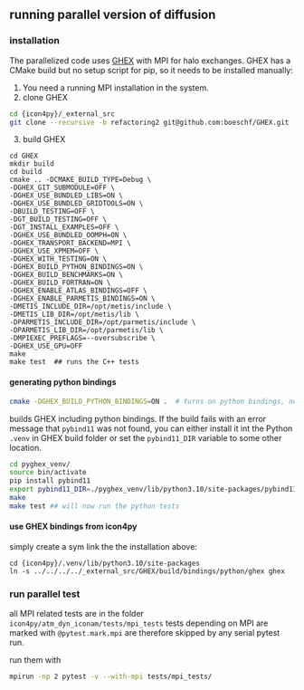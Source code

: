 ## running parallel version of diffusion

### installation

The parallelized code uses [GHEX](https://github.com/ghex-org/GHEX) with MPI for halo exchanges. GHEX has a CMake build but no setup script for pip, so it needs to be installed manually:

1. You need a running MPI installation in the system.
2. clone GHEX

```bash
cd {icon4py}/_external_src
git clone --recursive -b refactoring2 git@github.com:boeschf/GHEX.git
```

3. build GHEX

```
cd GHEX
mkdir build
cd build
cmake .. -DCMAKE_BUILD_TYPE=Debug \
-DGHEX_GIT_SUBMODULE=OFF \
-DGHEX_USE_BUNDLED_LIBS=ON \
-DGHEX_USE_BUNDLED_GRIDTOOLS=ON \
-DBUILD_TESTING=OFF \
-DGT_BUILD_TESTING=OFF \
-DGT_INSTALL_EXAMPLES=OFF \
-DGHEX_USE_BUNDLED_OOMPH=ON \
-DGHEX_TRANSPORT_BACKEND=MPI \
-DGHEX_USE_XPMEM=OFF \
-DGHEX_WITH_TESTING=ON \
-DGHEX_BUILD_PYTHON_BINDINGS=ON \
-DGHEX_BUILD_BENCHMARKS=ON \
-DGHEX_BUILD_FORTRAN=ON \
-DGHEX_ENABLE_ATLAS_BINDINGS=OFF \
-DGHEX_ENABLE_PARMETIS_BINDINGS=ON \
-DMETIS_INCLUDE_DIR=/opt/metis/include \
-DMETIS_LIB_DIR=/opt/metis/lib \
-DPARMETIS_INCLUDE_DIR=/opt/parmetis/include \
-DPARMETIS_LIB_DIR=/opt/parmetis/lib \
-DMPIEXEC_PREFLAGS=--oversubscribe \
-DGHEX_USE_GPU=OFF
make
make test  ## runs the C++ tests
```

#### generating python bindings

```bash
cmake -DGHEX_BUILD_PYTHON_BINDINGS=ON .  # turns on python bindings, need pybind11 wo we install it in the
```

builds GHEX including python bindings. If the build fails with an error message that `pybind11` was not found, you can either install it int the Python `.venv` in GHEX build folder or set the `pybind11_DIR` variable to some other location.

```bash
cd pyghex_venv/
source bin/activate
pip install pybind11
export pybind11_DIR=./pyghex_venv/lib/python3.10/site-packages/pybind11
make
make test ## will now run the python tests
```

#### use GHEX bindings from icon4py

simply create a sym link the the installation above:

```
cd {icon4py}/.venv/lib/python3.10/site-packages
ln -s ../../../../_external_src/GHEX/build/bindings/python/ghex ghex
```

### run parallel test

all MPI related tests are in the folder `icon4py/atm_dyn_iconam/tests/mpi_tests` tests depending on MPI are marked with `@pytest.mark.mpi` are therefore skipped by any serial pytest run.

run them with

```bash
mpirun -np 2 pytest -v --with-mpi tests/mpi_tests/
```
